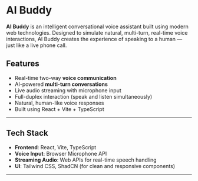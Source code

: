 #  AI Buddy

**AI Buddy** is an intelligent conversational voice assistant built using modern web technologies. Designed to simulate natural, multi-turn, real-time voice interactions, AI Buddy creates the experience of speaking to a human — just like a live phone call.

##  Features

- Real-time two-way **voice communication**
- AI-powered **multi-turn conversations**
- Live audio streaming with microphone input
- Full-duplex interaction (speak and listen simultaneously)
- Natural, human-like voice responses
- Built using React + Vite + TypeScript

---


## Tech Stack

- **Frontend**: React, Vite, TypeScript
- **Voice Input**: Browser Microphone API
- **Streaming Audio**: Web APIs for real-time speech handling
- **UI**: Tailwind CSS, ShadCN (for clean and responsive components)

---



